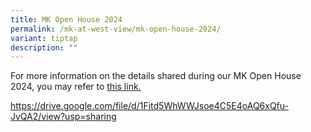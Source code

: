 ```yaml
---
title: MK Open House 2024
permalink: /mk-at-west-view/mk-open-house-2024/
variant: tiptap
description: ""
---
```

<p>For more information on the details shared during our MK Open House 2024,
you may refer to <a href="/files/MK at West View/MKOH_2024_web.pdf" rel="noopener noreferrer nofollow" target="_blank">this link.</a>
</p>
<p><a href="https://drive.google.com/file/d/1Fitd5WhWWJsoe4C5E4oAQ6xQfu-JvQA2/view?usp=sharing" rel="noopener noreferrer nofollow" target="_blank">https://drive.google.com/file/d/1Fitd5WhWWJsoe4C5E4oAQ6xQfu-JvQA2/view?usp=sharing</a>
</p>